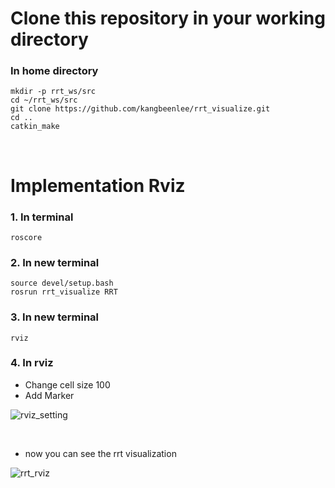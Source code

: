 # Clone this repository in your working directory
### In home directory

```
mkdir -p rrt_ws/src
cd ~/rrt_ws/src
git clone https://github.com/kangbeenlee/rrt_visualize.git
cd ..
catkin_make
```

<br/>

# Implementation Rviz
### 1. In terminal
```
roscore
```

### 2. In new terminal
```
source devel/setup.bash
rosrun rrt_visualize RRT
```

### 3. In new terminal
```
rviz
```

### 4. In rviz
* Change cell size 100
* Add Marker

![rviz_setting](https://user-images.githubusercontent.com/81845189/178102797-dc9a4e80-f98c-4d3e-ae8b-23b6478a40d1.png)

<br/>

* now you can see the rrt visualization

![rrt_rviz](https://user-images.githubusercontent.com/81845189/178102796-f538a629-14b4-441e-943d-0b05fba87179.png)
